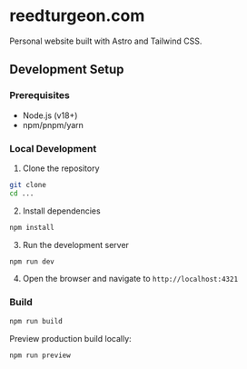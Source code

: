 # reedturgeon.com

Personal website built with Astro and Tailwind CSS.

## Development Setup

### Prerequisites
- Node.js (v18+)
- npm/pnpm/yarn

### Local Development

1. Clone the repository

```bash
git clone 
cd ...
```

2. Install dependencies

```bash
npm install
```

3. Run the development server

```bash
npm run dev
```

4. Open the browser and navigate to `http://localhost:4321`

### Build

```bash
npm run build
```

Preview production build locally:

```bash
npm run preview
```


